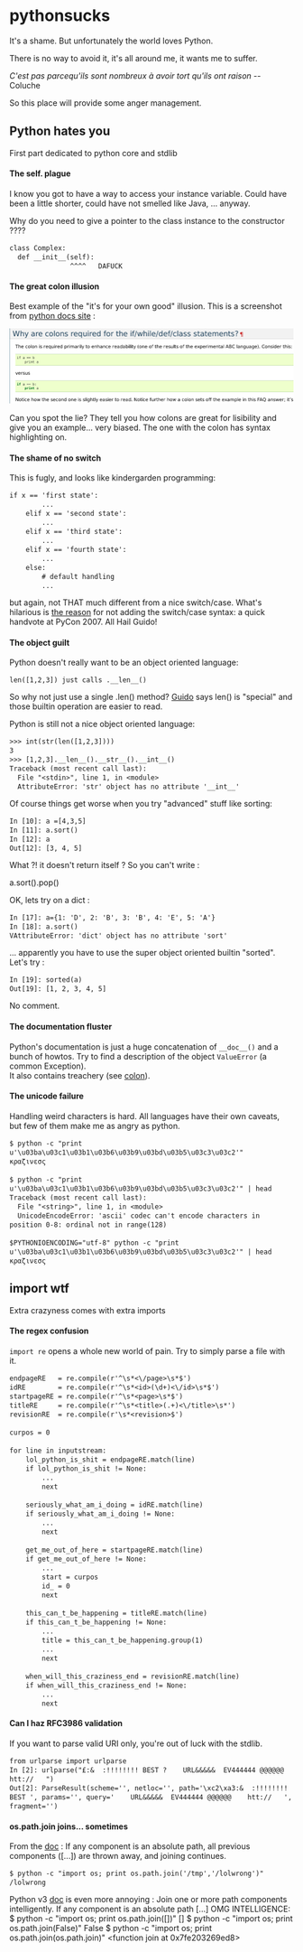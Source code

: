 pythonsucks
===========

It's a shame. But unfortunately the world loves Python.

There is no way to avoid it, it's all around me, it wants me to suffer.

*C'est pas parcequ'ils sont nombreux à avoir tort qu'ils ont raison*
                               -- Coluche


So this place will provide some anger management.

## Python hates you

First part dedicated to python core and stdlib

#### <a name="self"/> The self. plague

I know you got to have a way to access your instance variable. Could have been a little shorter, could have not smelled like Java, ... anyway.


Why do you need to give a pointer to the class instance to the constructor ????
 
    class Complex:
      def __init__(self):
                   ^^^^   DAFUCK
                   
                   
#### <a name="colon"/>The great colon illusion

Best example of the "it's for your own good" illusion. This is a screenshot from
 [python docs site](https://docs.python.org/2/faq/design.html#why-are-colons-required-for-the-if-while-def-class-statements) :

![ScreenShot](/sc/colon_lie.png)

Can you spot the lie? They tell you how colons are great for lisibility and give you an example... very biased. The one with the colon has syntax highlighting on.

#### <a name="switch"/> The shame of no switch

This is fugly, and looks like  kindergarden programming:

    if x == 'first state':
            ...
        elif x == 'second state':
            ...
        elif x == 'third state':
            ...
        elif x == 'fourth state':
            ...
        else:
            # default handling
            ...

but again, not THAT much different from a nice switch/case. What's hilarious is [the reason](http://legacy.python.org/dev/peps/pep-3103/#rejection-notice) for not adding the switch/case syntax: a quick handvote at PyCon 2007. All Hail Guido! 

#### <a name="poo"/> The object guilt

Python doesn't really want to be an object oriented language:

    len([1,2,3]) just calls .__len__()

So why not just use a single .len() method? [Guido](https://mail.python.org/pipermail/python-3000/2006-November/004643.html) says len() is "special" and those builtin operation are easier to read.

Python is still not a nice object oriented language:

    >>> int(str(len([1,2,3])))
    3
    >>> [1,2,3].__len__().__str__().__int__()
    Traceback (most recent call last):
      File "<stdin>", line 1, in <module>
      AttributeError: 'str' object has no attribute '__int__'

Of course things get worse when you try "advanced" stuff like sorting:

    In [10]: a =[4,3,5]
    In [11]: a.sort()
    In [12]: a
    Out[12]: [3, 4, 5]

What ?! it doesn't return itself ?
So you can't write :

   a.sort().pop()
 
OK, lets try on a dict :

    In [17]: a={1: 'D', 2: 'B', 3: 'B', 4: 'E', 5: 'A'}
    In [18]: a.sort()
    VAttributeError: 'dict' object has no attribute 'sort'

... apparently you have to use the super object oriented builtin "sorted".
Let's try :

    In [19]: sorted(a)
    Out[19]: [1, 2, 3, 4, 5]

No comment.


#### <a name="doc"/>The documentation fluster

Python's documentation is just a huge concatenation of `__doc__()` and a bunch of howtos. Try to find a description of the object `ValueError` (a common Exception).  
It also contains treachery (see [colon](#colon)).

#### <a name="unicode">The unicode failure

Handling weird characters is hard. All languages have their own caveats, but few of them make me as angry as python.

    $ python -c "print u'\u03ba\u03c1\u03b1\u03b6\u03b9\u03bd\u03b5\u03c3\u03c2'"
    κραζινεσς

    $ python -c "print u'\u03ba\u03c1\u03b1\u03b6\u03b9\u03bd\u03b5\u03c3\u03c2'" | head
    Traceback (most recent call last):
      File "<string>", line 1, in <module>
      UnicodeEncodeError: 'ascii' codec can't encode characters in position 0-8: ordinal not in range(128)

    $PYTHONIOENCODING="utf-8" python -c "print u'\u03ba\u03c1\u03b1\u03b6\u03b9\u03bd\u03b5\u03c3\u03c2'" | head
    κραζινεσς

## import wtf

Extra crazyness comes with extra imports

#### <a name="re">The regex confusion

`import re` opens a whole new world of pain. Try to simply parse a file with it.

    endpageRE   = re.compile(r'^\s*<\/page>\s*$')
    idRE        = re.compile(r'^\s*<id>(\d+)<\/id>\s*$')
    startpageRE = re.compile(r'^\s*<page>\s*$')
    titleRE     = re.compile(r'^\s*<title>(.+)<\/title>\s*')
    revisionRE  = re.compile(r'\s*<revision>$')

    curpos = 0

    for line in inputstream:
        lol_python_is_shit = endpageRE.match(line)
        if lol_python_is_shit != None:
            ...
            next

        seriously_what_am_i_doing = idRE.match(line)
        if seriously_what_am_i_doing != None:
            ...
            next

        get_me_out_of_here = startpageRE.match(line)
        if get_me_out_of_here != None:
            ...
            start = curpos
            id_ = 0
            next

        this_can_t_be_happening = titleRE.match(line)
        if this_can_t_be_happening != None:
            ...
            title = this_can_t_be_happening.group(1)
            ...
            next

        when_will_this_craziness_end = revisionRE.match(line)
        if when_will_this_craziness_end != None:
            ...
            next

#### <a name="rfc3986"> Can I haz RFC3986 validation

If you want to parse valid URI only, you're out of luck with the stdlib.

    from urlparse import urlparse
    In [2]: urlparse("£:&  :!!!!!!!! BEST ?    URL&&&&&  EV444444 @@@@@@    htt://   ")
    Out[2]: ParseResult(scheme='', netloc='', path='\xc2\xa3:&  :!!!!!!!! BEST ', params='', query='    URL&&&&&  EV444444 @@@@@@    htt://   ', fragment='')

#### <a name="pathjoin"> os.path.join joins... sometimes

From the [doc](https://docs.python.org/2/library/os.path.html#os.path.join) :
     If any component is an absolute path, all previous components ([...]) are thrown away, and joining continues.

    $ python -c "import os; print os.path.join('/tmp','/lolwrong')"
    /lolwrong

Python v3 [doc](https://docs.python.org/3/library/os.path.html#os.path.join) is even more annoying :
    Join one or more path components intelligently. If any component is an absolute path [...]
OMG INTELLIGENCE:
    $ python -c "import os; print os.path.join([])"
    []
    $ python -c "import os; print os.path.join(False)"
    False
    $ python -c "import os; print os.path.join(os.path.join)"
    <function join at 0x7fe203269ed8>
